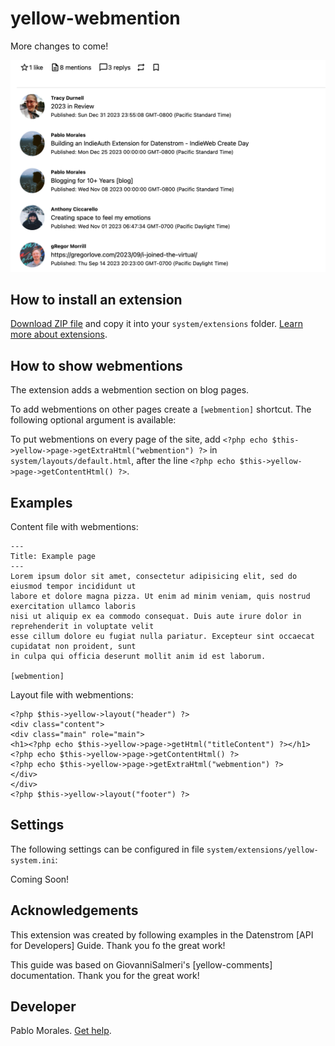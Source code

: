 # yellow-webmention

More changes to come!

<p align="center"><img src="screenshot.png" alt="Screenshot"></p>

## How to install an extension

[Download ZIP file](https://github.com/pmoralesgarcia/yellow-webmention/archive/refs/heads/main.zip) and copy it into your `system/extensions` folder. [Learn more about extensions](https://github.com/annaesvensson/yellow-update).

## How to show webmentions

The extension adds a webmention section on blog pages.

To add webmentions on other pages create a `[webmention]` shortcut. The following optional argument is available:


To put webmentions on every page of the site, add `<?php echo $this->yellow->page->getExtraHtml("webmention") ?>` in  `system/layouts/default.html`, after the line `<?php echo $this->yellow->page->getContentHtml() ?>`.



## Examples

Content file with webmentions:

    ---
    Title: Example page
    ---
    Lorem ipsum dolor sit amet, consectetur adipisicing elit, sed do eiusmod tempor incididunt ut 
    labore et dolore magna pizza. Ut enim ad minim veniam, quis nostrud exercitation ullamco laboris 
    nisi ut aliquip ex ea commodo consequat. Duis aute irure dolor in reprehenderit in voluptate velit 
    esse cillum dolore eu fugiat nulla pariatur. Excepteur sint occaecat cupidatat non proident, sunt 
    in culpa qui officia deserunt mollit anim id est laborum.
    
    [webmention]



Layout file with webmentions:

    <?php $this->yellow->layout("header") ?>
    <div class="content">
    <div class="main" role="main">
    <h1><?php echo $this->yellow->page->getHtml("titleContent") ?></h1>
    <?php echo $this->yellow->page->getContentHtml() ?>
    <?php echo $this->yellow->page->getExtraHtml("webmention") ?>
    </div>
    </div>
    <?php $this->yellow->layout("footer") ?>

## Settings

The following settings can be configured in file `system/extensions/yellow-system.ini`:

Coming Soon! 

## Acknowledgements

This extension was created by following examples in the Datenstrom [API for Developers] Guide. Thank you fo the great work!

This guide was based on GiovanniSalmeri's [yellow-comments] documentation. Thank you for the great work!
## Developer

Pablo Morales. [Get help](https://datenstrom.se/yellow/help/).

